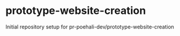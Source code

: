 # prototype-website-creation

Initial repository setup for pr-poehali-dev/prototype-website-creation